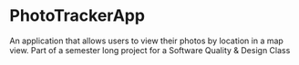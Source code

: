 PhotoTrackerApp
===============

An application that allows users to view their photos by location in a map view. Part of a semester long project for a Software Quality &amp; Design Class
